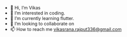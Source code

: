 - 👋 Hi, I’m Vikas
- 👀 I’m interested in coding.
- 🌱 I’m currently learning flutter.
- 💞️ I’m looking to collaborate on 
- 📫 How to reach me vikasrana.rajput336@gmail.com

<!---
vikasranarajput/vikasranarajput is a ✨ special ✨ repository because its `README.md` (this file) appears on your GitHub profile.
You can click the Preview link to take a look at your changes.
--->
